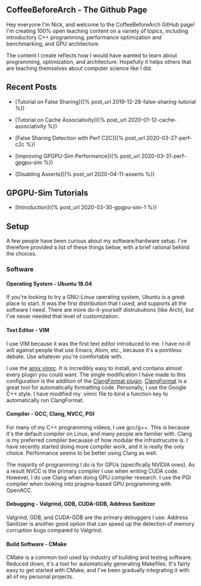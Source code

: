 ## CoffeeBeforeArch - The Github Page

Hey everyone I'm Nick, and welcome to the CoffeeBeforeArch GitHub page! I'm creating 100% open teaching content on a variety of topics, including introductory C++ programming, performance optimization and benchmarking, and GPU architecture.

The content I create reflects how I would have wanted to learn about programming, optimization, and architecture. Hopefully it helps others that are teaching themselves about computer science like I did.

## Recent Posts
- [Tutorial on False Sharing]({% post_url 2019-12-28-false-sharing-tutorial %})

- [Tutorial on Cache Associativity]({% post_url 2020-01-12-cache-associativity %})

- [False Sharing Detection with Perf C2C]({% post_url 2020-03-27-perf-c2c %})

- [Improving GPGPU-Sim Performance]({% post_url 2020-03-31-perf-gpgpu-sim %})

- [Disabling Asserts]({% post_url 2020-04-11-asserts %})

## GPGPU-Sim Tutorials

- [Introduction]({% post_url 2020-03-30-gpgpu-sim-1 %})

## Setup

A few people have been curious about my software/hardware setup. I've therefore provided a list of these things below, with a brief rational behind the choices.

### Software
#### Operating System - Ubuntu 18.04
If you're looking to try a GNU-Linux operating system, Ubuntu is a great place to start. It was the first distribution that I used, and supports all the software I need. There are more do-it-yourself distrubutions (like Arch), but I've never needed that level of customization.

#### Text Editor - VIM
I use VIM because it was the first text editor introduced to me. I have no ill will against people that use Emacs, Atom, etc., because it's a pointless debate. Use whatever you're comfortable with.

I use the [amix vimrc](https://github.com/amix/vimrc). It is incredibly easy to install, and contains almost every plugin you could want. The single modification I have made to this configuration is the addition of the [ClangFormat plugin](https://github.com/rhysd/vim-clang-format). [ClangFormat](http://clang.llvm.org/docs/ClangFormat.html) is a great tool for automatically formatting code. Personally, I use the Google C++ style. I have modified my .vimrc file to bind a function key to automatically run ClangFormat.

#### Compiler - GCC, Clang, NVCC, PGI
For many of my C++ programming videos, I use gcc/g++. This is because it's the default compiler on Linux, and many people are familier with. Clang is my preferred compiler becauase of how modular the infrastrucutre is. I have recently started doing more compiler work, and it is really the only choice. Performance seems to be better using Clang as well.

The majority of programming I do is for GPUs (specifically NVIDIA ones). As a result NVCC is the primary compiler I use when writing CUDA code. However, I do use Clang when doing GPU compiler research. I use the PGI compiler when looking into pragma-based GPU programming with OpenACC.

#### Debugging - Valgrind, GDB, CUDA-GDB, Address Sanitizer
Valgrind, GDB, and CUDA-GDB are the primary debuggers I use.  Address Sanitizer is another good option that can speed up the detection of memory corruption bugs compared to Valgrind.

#### Build Software - CMake
CMake is a common tool used by industry of building and testing software. Reduced down, it's a tool for automatically generating Makefiles. It's fairly easy to get started with CMake, and I've been gradually integrating it with all of my personal projects.

